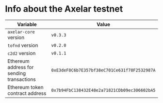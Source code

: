 # Info about the Axelar testnet

Variable  | Value
------------- | -------------
`axelar-core` version | `v0.3.3`
`tofnd` version | `v0.2.0`
`c2d2` version | `v0.1.1`
Ethereum address for sending transactions | `0xE3deF8C6b7E357bf38eC701Ce631f78F2532987A`
Ethereum token contract address | `0x7b94FbC138432E48e2a71821CDb09ec306602bA5`
